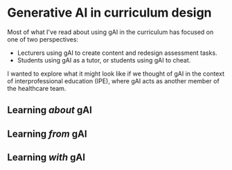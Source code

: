# Generative AI in curriculum design

Most of what I've read about using gAI in the curriculum has focused on one of two perspectives:

- Lecturers using gAI to create content and redesign assessment tasks.
- Students using gAI as a tutor, or students using gAI to cheat.

I wanted to explore what it might look like if we thought of gAI in the context of interprofessional education (IPE), where gAI acts as another member of the healthcare team.


## Learning *about* gAI


## Learning *from* gAI


## Learning *with* gAI

